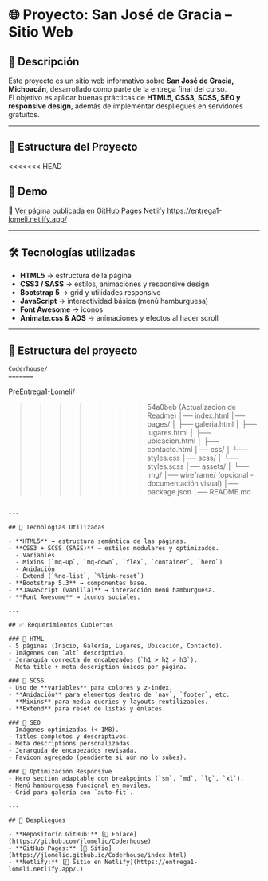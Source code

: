 # 🌐 Proyecto: San José de Gracia – Sitio Web

## 📖 Descripción  
Este proyecto es un sitio web informativo sobre **San José de Gracia, Michoacán**, desarrollado como parte de la entrega final del curso.  
El objetivo es aplicar buenas prácticas de **HTML5, CSS3, SCSS, SEO y responsive design**, además de implementar despliegues en servidores gratuitos.  

---

## 📂 Estructura del Proyecto  

<<<<<<< HEAD
## 🚀 Demo
🔗 [Ver página publicada en GitHub Pages](https://jlomelic.github.io/Coderhouse/)
Netlify https://entrega1-lomeli.netlify.app/

---


## 🛠️ Tecnologías utilizadas
- **HTML5** → estructura de la página
- **CSS3 / SASS** → estilos, animaciones y responsive design
- **Bootstrap 5** → grid y utilidades responsive
- **JavaScript** → interactividad básica (menú hamburguesa)
- **Font Awesome** → iconos
- **Animate.css & AOS** → animaciones y efectos al hacer scroll


---


## 📂 Estructura del proyecto
```bash
Coderhouse/
=======
```
PreEntrega1-Lomeli/
>>>>>>> 54a0beb (Actualizacion de Readme)
│── index.html
│── pages/
│   ├── galeria.html
│   ├── lugares.html
│   ├── ubicacion.html
│   ├── contacto.html
│── css/
│   └── styles.css
│── scss/
│   └── styles.scss
│── assets/
│   └── img/
│── wireframe/   (opcional - documentación visual)
│── package.json
│── README.md
```

---

## 🎨 Tecnologías Utilizadas  

- **HTML5** → estructura semántica de las páginas.  
- **CSS3 + SCSS (SASS)** → estilos modulares y optimizados.  
  - Variables  
  - Mixins (`mq-up`, `mq-down`, `flex`, `container`, `hero`)  
  - Anidación  
  - Extend (`%no-list`, `%link-reset`)  
- **Bootstrap 5.3** → componentes base.  
- **JavaScript (vanilla)** → interacción menú hamburguesa.  
- **Font Awesome** → íconos sociales.  

---

## ✅ Requerimientos Cubiertos  

### 📄 HTML  
- 5 páginas (Inicio, Galería, Lugares, Ubicación, Contacto).  
- Imágenes con `alt` descriptivo.  
- Jerarquía correcta de encabezados (`h1 > h2 > h3`).  
- Meta title + meta description únicos por página.  

### 🎨 SCSS  
- Uso de **variables** para colores y z-index.  
- **Anidación** para elementos dentro de `nav`, `footer`, etc.  
- **Mixins** para media queries y layouts reutilizables.  
- **Extend** para reset de listas y enlaces.  

### 🔎 SEO  
- Imágenes optimizadas (< 1MB).  
- Titles completos y descriptivos.  
- Meta descriptions personalizadas.  
- Jerarquía de encabezados revisada.  
- Favicon agregado (pendiente si aún no lo subes).  

### 📱 Optimización Responsive  
- Hero section adaptable con breakpoints (`sm`, `md`, `lg`, `xl`).  
- Menú hamburguesa funcional en móviles.  
- Grid para galería con `auto-fit`.  

---

## 🚀 Despliegues  

- **Repositorio GitHub:** [🔗 Enlace](https://github.com/jlomelic/Coderhouse)  
- **GitHub Pages:** [🔗 Sitio](https://jlomelic.github.io/Coderhouse/index.html)  
- **Netlify:** [🔗 Sitio en Netlify](https://entrega1-lomeli.netlify.app/.)  
